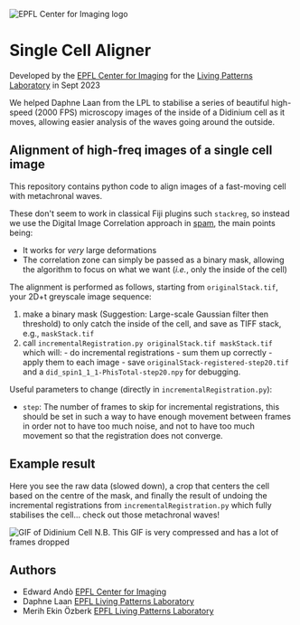 ![EPFL Center for Imaging logo](https://imaging.epfl.ch/resources/logo-for-gitlab.svg)

# Single Cell Aligner
Developed by the [EPFL Center for Imaging](https://imaging.epfl.ch) for the [Living Patterns Laboratory](https://www.epfl.ch/labs/lpl/) in Sept 2023

We helped Daphne Laan from the LPL to stabilise a series of beautiful high-speed (2000 FPS) microscopy images of the inside of a Didinium cell as it moves, allowing easier analysis of the waves going around the outside.

## Alignment of high-freq images of a single cell image
This repository contains python code to align images of a fast-moving cell with metachronal waves.

These don't seem to work in classical Fiji plugins such `stackreg`, so instead we use the Digital Image Correlation approach in [spam](http://spam-project.gitlab.io/spam/), the main points being:
  - It works for *very* large deformations
  - The correlation zone can simply be passed as a binary mask, allowing the algorithm to focus on what we want (*i.e.*, only the inside of the cell)

The alignment is performed as follows, starting from `originalStack.tif`, your 2D+t greyscale image sequence:
  1. make a binary mask (Suggestion: Large-scale Gaussian filter then threshold) to only catch the inside of the cell, and save as TIFF stack, e.g., `maskStack.tif`
  2. call `incrementalRegistration.py originalStack.tif maskStack.tif` which will:
    - do incremental registrations
    - sum them up correctly
    - apply them to each image
    - save `originalStack-registered-step20.tif` and a `did_spin1_1_1-PhisTotal-step20.npy` for debugging.

Useful parameters to change (directly in `incrementalRegistration.py`):
  - `step`: The number of frames to skip for incremental registrations, this should be set in such a way to have enough movement between frames in order not to have too much noise, and not to have too much movement so that the registration does not converge.


## Example result
Here you see the raw data (slowed down), a crop that centers the cell based on the centre of the mask, and finally the result of undoing the incremental registrations from `incrementalRegistration.py` which fully stabilises the cell... check out those metachronal waves!

![GIF of Didinium Cell](images/illustration.gif)
N.B. This GIF is very compressed and has a lot of frames dropped

## Authors
  - Edward Andò [EPFL Center for Imaging](https://imaging.epfl.ch)
  - Daphne Laan [EPFL Living Patterns Laboratory](https://www.epfl.ch/labs/lpl/)
  - Merih Ekin Özberk [EPFL Living Patterns Laboratory](https://www.epfl.ch/labs/lpl/)
